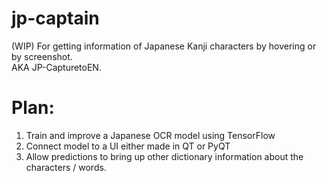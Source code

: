 # jp-captain
(WIP) For getting information of Japanese Kanji characters by hovering or by screenshot.  
AKA JP-CapturetoEN.

# Plan:

1. Train and improve a Japanese OCR model using TensorFlow
2. Connect model to a UI either made in QT or PyQT
3. Allow predictions to bring up other dictionary information about the characters / words.

